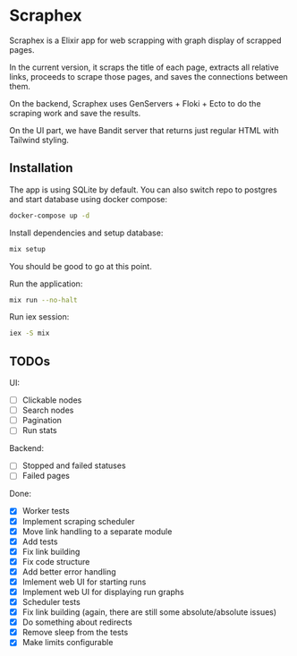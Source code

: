 # Scraphex

Scraphex is a Elixir app for web scrapping with graph display of scrapped pages.

In the current version, it scraps the title of each page, extracts all relative links, proceeds to scrape those pages, and saves the connections between them.

On the backend, Scraphex uses GenServers + Floki + Ecto to do the scraping work and save the results.

On the UI part, we have Bandit server that returns just regular HTML with Tailwind styling.

## Installation

The app is using SQLite by default. You can also switch repo to postgres and start database using docker compose:

```bash
docker-compose up -d
```

Install dependencies and setup database:

```bash
mix setup
```

You should be good to go at this point.

Run the application:

```bash
mix run --no-halt
```

Run iex session:

```bash
iex -S mix
```

## TODOs

UI:

- [ ] Clickable nodes
- [ ] Search nodes
- [ ] Pagination
- [ ] Run stats

Backend:

- [ ] Stopped and failed statuses
- [ ] Failed pages

Done:

- [x] Worker tests
- [x] Implement scraping scheduler
- [x] Move link handling to a separate module
- [x] Add tests
- [x] Fix link building
- [x] Fix code structure
- [x] Add better error handling
- [x] Imlement web UI for starting runs
- [x] Implement web UI for displaying run graphs
- [x] Scheduler tests
- [x] Fix link building (again, there are still some absolute/absolute issues)
- [x] Do something about redirects
- [x] Remove sleep from the tests
- [x] Make limits configurable
